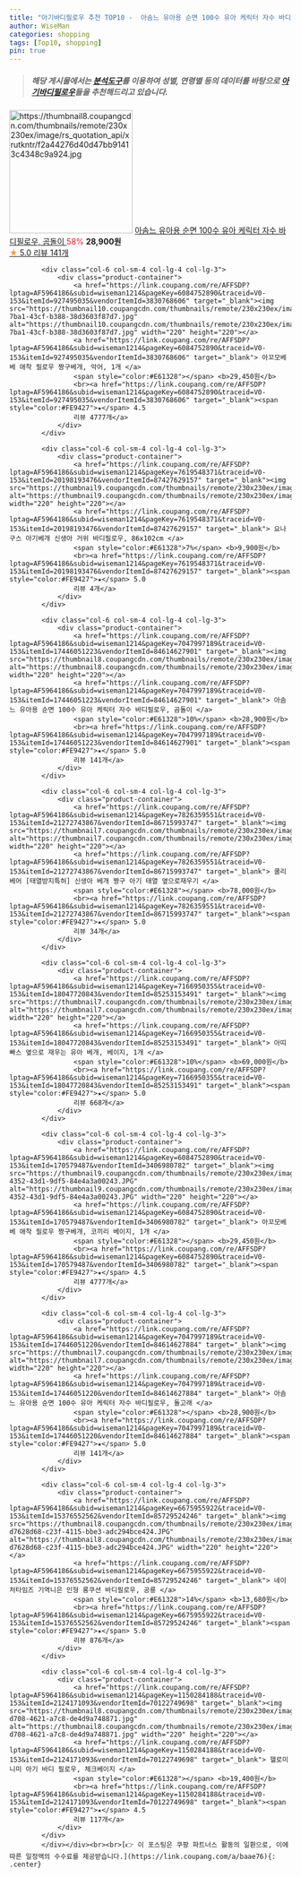 ```yaml
---
title: "아기바디필로우 추천 TOP10 -  아솜느 유아용 순면 100수 유아 케릭터 자수 바디필로우, 곰돌이 "
author: WiseMan
categories: shopping
tags: [Top10, shopping]
pin: true
---
```


> ##### 해당 게시물에서는 [**분석도구**](https://itemscout.io/)를 이용하여 **성별**, **연령별** 등의 데이터를 바탕으로 [**아기바디필로우**](https://link.coupang.com/a/baae76)들을 추천해드리고 있습니다.
<div class="container"><div class="row">
            <div class="col-6 col-sm-4 col-lg-4 col-lg-3">
                <div class="product-container">
                    <a href="https://link.coupang.com/re/AFFSDP?lptag=AF5964186&subid=wiseman1214&pageKey=7047997189&traceid=V0-153&itemId=17446051223&vendorItemId=84614627901" target="_blank"><img src="https://thumbnail8.coupangcdn.com/thumbnails/remote/230x230ex/image/rs_quotation_api/xrutkntr/f2a44276d40d47bb91413c4348c9a924.jpg" alt="https://thumbnail8.coupangcdn.com/thumbnails/remote/230x230ex/image/rs_quotation_api/xrutkntr/f2a44276d40d47bb91413c4348c9a924.jpg" width="220" height="220"></a>
                    <a href="https://link.coupang.com/re/AFFSDP?lptag=AF5964186&subid=wiseman1214&pageKey=7047997189&traceid=V0-153&itemId=17446051223&vendorItemId=84614627901" target="_blank"> 아솜느 유아용 순면 100수 유아 케릭터 자수 바디필로우, 곰돌이 </a>
                    <span style="color:#E61328">58%</span> <b>28,900원</b>
                    <br><a href="https://link.coupang.com/re/AFFSDP?lptag=AF5964186&subid=wiseman1214&pageKey=7047997189&traceid=V0-153&itemId=17446051223&vendorItemId=84614627901" target="_blank"><span style="color:#FE9427">★</span> 5.0
                    리뷰 141개</a>
                </div>
            </div>
            
            <div class="col-6 col-sm-4 col-lg-4 col-lg-3">
                <div class="product-container">
                    <a href="https://link.coupang.com/re/AFFSDP?lptag=AF5964186&subid=wiseman1214&pageKey=6084752890&traceid=V0-153&itemId=927495035&vendorItemId=3830768606" target="_blank"><img src="https://thumbnail10.coupangcdn.com/thumbnails/remote/230x230ex/image/retail/images/2018/07/23/15/8/6cff82d3-7ba1-43cf-b388-38d3603f87d7.jpg" alt="https://thumbnail10.coupangcdn.com/thumbnails/remote/230x230ex/image/retail/images/2018/07/23/15/8/6cff82d3-7ba1-43cf-b388-38d3603f87d7.jpg" width="220" height="220"></a>
                    <a href="https://link.coupang.com/re/AFFSDP?lptag=AF5964186&subid=wiseman1214&pageKey=6084752890&traceid=V0-153&itemId=927495035&vendorItemId=3830768606" target="_blank"> 아꼬모베베 애착 필로우 짱구베개, 악어, 1개 </a>
                    <span style="color:#E61328"></span> <b>29,450원</b>
                    <br><a href="https://link.coupang.com/re/AFFSDP?lptag=AF5964186&subid=wiseman1214&pageKey=6084752890&traceid=V0-153&itemId=927495035&vendorItemId=3830768606" target="_blank"><span style="color:#FE9427">★</span> 4.5
                    리뷰 4777개</a>
                </div>
            </div>
            
            <div class="col-6 col-sm-4 col-lg-4 col-lg-3">
                <div class="product-container">
                    <a href="https://link.coupang.com/re/AFFSDP?lptag=AF5964186&subid=wiseman1214&pageKey=7619548371&traceid=V0-153&itemId=20198193476&vendorItemId=87427629157" target="_blank"><img src="https://thumbnail9.coupangcdn.com/thumbnails/remote/230x230ex/image/vendor_inventory/6a91/fc7a42bdb3d4b4ba44f50156a30e91d5e5401265b294b4edd2e5b18feeb3.jpg" alt="https://thumbnail9.coupangcdn.com/thumbnails/remote/230x230ex/image/vendor_inventory/6a91/fc7a42bdb3d4b4ba44f50156a30e91d5e5401265b294b4edd2e5b18feeb3.jpg" width="220" height="220"></a>
                    <a href="https://link.coupang.com/re/AFFSDP?lptag=AF5964186&subid=wiseman1214&pageKey=7619548371&traceid=V0-153&itemId=20198193476&vendorItemId=87427629157" target="_blank"> 요나 구스 아기베개 신생아 거위 바디필로우, 86x102cm </a>
                    <span style="color:#E61328">7%</span> <b>9,900원</b>
                    <br><a href="https://link.coupang.com/re/AFFSDP?lptag=AF5964186&subid=wiseman1214&pageKey=7619548371&traceid=V0-153&itemId=20198193476&vendorItemId=87427629157" target="_blank"><span style="color:#FE9427">★</span> 5.0
                    리뷰 4개</a>
                </div>
            </div>
            
            <div class="col-6 col-sm-4 col-lg-4 col-lg-3">
                <div class="product-container">
                    <a href="https://link.coupang.com/re/AFFSDP?lptag=AF5964186&subid=wiseman1214&pageKey=7047997189&traceid=V0-153&itemId=17446051223&vendorItemId=84614627901" target="_blank"><img src="https://thumbnail8.coupangcdn.com/thumbnails/remote/230x230ex/image/rs_quotation_api/xrutkntr/f2a44276d40d47bb91413c4348c9a924.jpg" alt="https://thumbnail8.coupangcdn.com/thumbnails/remote/230x230ex/image/rs_quotation_api/xrutkntr/f2a44276d40d47bb91413c4348c9a924.jpg" width="220" height="220"></a>
                    <a href="https://link.coupang.com/re/AFFSDP?lptag=AF5964186&subid=wiseman1214&pageKey=7047997189&traceid=V0-153&itemId=17446051223&vendorItemId=84614627901" target="_blank"> 아솜느 유아용 순면 100수 유아 케릭터 자수 바디필로우, 곰돌이 </a>
                    <span style="color:#E61328">10%</span> <b>28,900원</b>
                    <br><a href="https://link.coupang.com/re/AFFSDP?lptag=AF5964186&subid=wiseman1214&pageKey=7047997189&traceid=V0-153&itemId=17446051223&vendorItemId=84614627901" target="_blank"><span style="color:#FE9427">★</span> 5.0
                    리뷰 141개</a>
                </div>
            </div>
            
            <div class="col-6 col-sm-4 col-lg-4 col-lg-3">
                <div class="product-container">
                    <a href="https://link.coupang.com/re/AFFSDP?lptag=AF5964186&subid=wiseman1214&pageKey=7826359551&traceid=V0-153&itemId=21272743867&vendorItemId=86715993747" target="_blank"><img src="https://thumbnail7.coupangcdn.com/thumbnails/remote/230x230ex/image/vendor_inventory/b27f/86a446c49d431cc35fa372ec4b75c9d26d8122aae31a79c37ddcb0870034.jpg" alt="https://thumbnail7.coupangcdn.com/thumbnails/remote/230x230ex/image/vendor_inventory/b27f/86a446c49d431cc35fa372ec4b75c9d26d8122aae31a79c37ddcb0870034.jpg" width="220" height="220"></a>
                    <a href="https://link.coupang.com/re/AFFSDP?lptag=AF5964186&subid=wiseman1214&pageKey=7826359551&traceid=V0-153&itemId=21272743867&vendorItemId=86715993747" target="_blank"> 쿨리베어 [태열방지특허] 신생아 베개 짱구 아기 태열 옆으로재우기 </a>
                    <span style="color:#E61328"></span> <b>78,000원</b>
                    <br><a href="https://link.coupang.com/re/AFFSDP?lptag=AF5964186&subid=wiseman1214&pageKey=7826359551&traceid=V0-153&itemId=21272743867&vendorItemId=86715993747" target="_blank"><span style="color:#FE9427">★</span> 5.0
                    리뷰 34개</a>
                </div>
            </div>
            
            <div class="col-6 col-sm-4 col-lg-4 col-lg-3">
                <div class="product-container">
                    <a href="https://link.coupang.com/re/AFFSDP?lptag=AF5964186&subid=wiseman1214&pageKey=7166950355&traceid=V0-153&itemId=18047720843&vendorItemId=85253153491" target="_blank"><img src="https://thumbnail7.coupangcdn.com/thumbnails/remote/230x230ex/image/vendor_inventory/a449/7d941c1c246101f28e0ea7ba39e31131b4257d070980084815f993039ec6.jpg" alt="https://thumbnail7.coupangcdn.com/thumbnails/remote/230x230ex/image/vendor_inventory/a449/7d941c1c246101f28e0ea7ba39e31131b4257d070980084815f993039ec6.jpg" width="220" height="220"></a>
                    <a href="https://link.coupang.com/re/AFFSDP?lptag=AF5964186&subid=wiseman1214&pageKey=7166950355&traceid=V0-153&itemId=18047720843&vendorItemId=85253153491" target="_blank"> 아띠빠스 옆으로 재우는 유아 베개, 베이지, 1개 </a>
                    <span style="color:#E61328">10%</span> <b>69,000원</b>
                    <br><a href="https://link.coupang.com/re/AFFSDP?lptag=AF5964186&subid=wiseman1214&pageKey=7166950355&traceid=V0-153&itemId=18047720843&vendorItemId=85253153491" target="_blank"><span style="color:#FE9427">★</span> 5.0
                    리뷰 668개</a>
                </div>
            </div>
            
            <div class="col-6 col-sm-4 col-lg-4 col-lg-3">
                <div class="product-container">
                    <a href="https://link.coupang.com/re/AFFSDP?lptag=AF5964186&subid=wiseman1214&pageKey=6084752890&traceid=V0-153&itemId=170579487&vendorItemId=3406980782" target="_blank"><img src="https://thumbnail9.coupangcdn.com/thumbnails/remote/230x230ex/image/retail/images/2017/11/17/17/0/e974efce-4352-43d1-9df5-84e4a3a00243.JPG" alt="https://thumbnail9.coupangcdn.com/thumbnails/remote/230x230ex/image/retail/images/2017/11/17/17/0/e974efce-4352-43d1-9df5-84e4a3a00243.JPG" width="220" height="220"></a>
                    <a href="https://link.coupang.com/re/AFFSDP?lptag=AF5964186&subid=wiseman1214&pageKey=6084752890&traceid=V0-153&itemId=170579487&vendorItemId=3406980782" target="_blank"> 아꼬모베베 애착 필로우 짱구베개, 코끼리 베이지, 1개 </a>
                    <span style="color:#E61328"></span> <b>29,450원</b>
                    <br><a href="https://link.coupang.com/re/AFFSDP?lptag=AF5964186&subid=wiseman1214&pageKey=6084752890&traceid=V0-153&itemId=170579487&vendorItemId=3406980782" target="_blank"><span style="color:#FE9427">★</span> 4.5
                    리뷰 4777개</a>
                </div>
            </div>
            
            <div class="col-6 col-sm-4 col-lg-4 col-lg-3">
                <div class="product-container">
                    <a href="https://link.coupang.com/re/AFFSDP?lptag=AF5964186&subid=wiseman1214&pageKey=7047997189&traceid=V0-153&itemId=17446051220&vendorItemId=84614627884" target="_blank"><img src="https://thumbnail7.coupangcdn.com/thumbnails/remote/230x230ex/image/rs_quotation_api/li1ukivv/ca6cfd7c83f54437a5952df9b271de5b.jpg" alt="https://thumbnail7.coupangcdn.com/thumbnails/remote/230x230ex/image/rs_quotation_api/li1ukivv/ca6cfd7c83f54437a5952df9b271de5b.jpg" width="220" height="220"></a>
                    <a href="https://link.coupang.com/re/AFFSDP?lptag=AF5964186&subid=wiseman1214&pageKey=7047997189&traceid=V0-153&itemId=17446051220&vendorItemId=84614627884" target="_blank"> 아솜느 유아용 순면 100수 유아 케릭터 자수 바디필로우, 돌고래 </a>
                    <span style="color:#E61328"></span> <b>28,900원</b>
                    <br><a href="https://link.coupang.com/re/AFFSDP?lptag=AF5964186&subid=wiseman1214&pageKey=7047997189&traceid=V0-153&itemId=17446051220&vendorItemId=84614627884" target="_blank"><span style="color:#FE9427">★</span> 5.0
                    리뷰 141개</a>
                </div>
            </div>
            
            <div class="col-6 col-sm-4 col-lg-4 col-lg-3">
                <div class="product-container">
                    <a href="https://link.coupang.com/re/AFFSDP?lptag=AF5964186&subid=wiseman1214&pageKey=6675955922&traceid=V0-153&itemId=15376552562&vendorItemId=85729524246" target="_blank"><img src="https://thumbnail8.coupangcdn.com/thumbnails/remote/230x230ex/image/retail/images/3230910121654920-d7628d68-c23f-4115-bbe3-adc294bce424.JPG" alt="https://thumbnail8.coupangcdn.com/thumbnails/remote/230x230ex/image/retail/images/3230910121654920-d7628d68-c23f-4115-bbe3-adc294bce424.JPG" width="220" height="220"></a>
                    <a href="https://link.coupang.com/re/AFFSDP?lptag=AF5964186&subid=wiseman1214&pageKey=6675955922&traceid=V0-153&itemId=15376552562&vendorItemId=85729524246" target="_blank"> 네이처타임즈 기역니은 인형 롱쿠션 바디필로우, 공룡 </a>
                    <span style="color:#E61328">14%</span> <b>13,680원</b>
                    <br><a href="https://link.coupang.com/re/AFFSDP?lptag=AF5964186&subid=wiseman1214&pageKey=6675955922&traceid=V0-153&itemId=15376552562&vendorItemId=85729524246" target="_blank"><span style="color:#FE9427">★</span> 5.0
                    리뷰 876개</a>
                </div>
            </div>
            
            <div class="col-6 col-sm-4 col-lg-4 col-lg-3">
                <div class="product-container">
                    <a href="https://link.coupang.com/re/AFFSDP?lptag=AF5964186&subid=wiseman1214&pageKey=1150284188&traceid=V0-153&itemId=2124171093&vendorItemId=70122749698" target="_blank"><img src="https://thumbnail8.coupangcdn.com/thumbnails/remote/230x230ex/image/retail/images/2020/01/03/11/0/e0168402-d708-4621-a7c8-de4d9a748871.jpg" alt="https://thumbnail8.coupangcdn.com/thumbnails/remote/230x230ex/image/retail/images/2020/01/03/11/0/e0168402-d708-4621-a7c8-de4d9a748871.jpg" width="220" height="220"></a>
                    <a href="https://link.coupang.com/re/AFFSDP?lptag=AF5964186&subid=wiseman1214&pageKey=1150284188&traceid=V0-153&itemId=2124171093&vendorItemId=70122749698" target="_blank"> 헬로미니미 아기 바디 필로우, 체크베이지 </a>
                    <span style="color:#E61328"></span> <b>19,400원</b>
                    <br><a href="https://link.coupang.com/re/AFFSDP?lptag=AF5964186&subid=wiseman1214&pageKey=1150284188&traceid=V0-153&itemId=2124171093&vendorItemId=70122749698" target="_blank"><span style="color:#FE9427">★</span> 4.5
                    리뷰 117개</a>
                </div>
            </div>
            </div></div><br><br>[👉 이 포스팅은 쿠팡 파트너스 활동의 일환으로, 이에 따른 일정액의 수수료를 제공받습니다.](https://link.coupang.com/a/baae76){: .center}